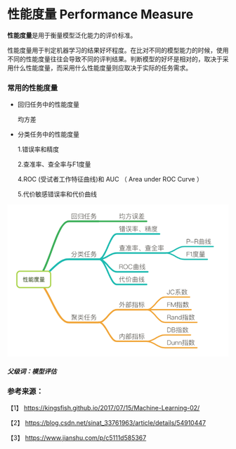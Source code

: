 # 性能度量 Performance Measure

**性能度量**是用于衡量模型泛化能力的评价标准。  


性能度量用于判定机器学习的结果好坏程度。在比对不同的模型能力的时候，使用不同的性能度量往往会导致不同的评判结果。判断模型的好坏是相对的，取决于采用什么性能度量，而采用什么性能度量则应取决于实际的任务需求。

### 常用的性能度量

- 回归任务中的性能度量

   均方差
   
- 分类任务中的性能度量
   
   1.错误率和精度  
   
   2.查准率、查全率与F1度量  
   
   4.ROC (受试者工作特征曲线)和 AUC （ Area under ROC Curve ）
     
   5.代价敏感错误率和代价曲线  


![](性能度量.png)

##### 父级词：模型评估  



### 参考来源：

【1】  https://kingsfish.github.io/2017/07/15/Machine-Learning-02/

【2】  https://blog.csdn.net/sinat_33761963/article/details/54910447

【3】  https://www.jianshu.com/p/c5111d585367